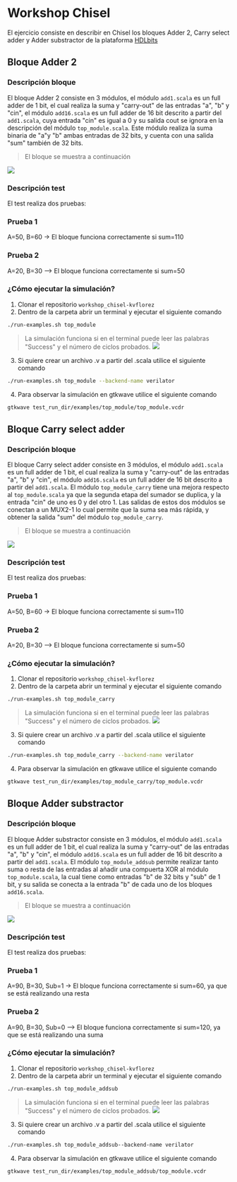 Workshop Chisel
=======================

El ejercicio consiste en describir en Chisel los bloques Adder 2, Carry select adder y Adder substractor de la plataforma [HDLbits](https://hdlbits.01xz.net/wiki/Module_fadd)

## Bloque Adder 2

### Descripción bloque
El bloque Adder 2 consiste en 3 módulos, el módulo `add1.scala` es un full adder de 1 bit, el cual realiza la suma y "carry-out" de las entradas "a", "b" y "cin", el módulo `add16.scala` es un full adder de 16 bit descrito a partir del `add1.scala`, cuya entrada "cin" es igual a 0 y su salida cout se ignora en la descripción del módulo `top_module.scala`. Este módulo realiza la suma binaria de "a"y "b" ambas entradas de 32 bits, y cuenta con una salida "sum" también de 32 bits.

> El bloque se muestra a continuación

![](https://github.com/Computer-Architecture-I-UIS/workshop_chisel-kvflorez/blob/main/adder2.png)
### Descripción test
El test realiza dos pruebas:
### Prueba 1
A=50, B=60  -> El bloque funciona correctamente si sum=110
### Prueba 2
A=20, B=30  --> El bloque funciona correctamente si sum=50

### ¿Cómo ejecutar la simulación?

1. Clonar el repositorio `workshop_chisel-kvflorez`
2. Dentro de la carpeta abrir un terminal y ejecutar el siguiente comando
```sh
./run-examples.sh top_module
```
>La simulación funciona si en el terminal puede leer las palabras "Success" y el número de ciclos probados.
![](https://github.com/Computer-Architecture-I-UIS/workshop_chisel-kvflorez/blob/main/test1.png)

3. Si quiere crear un archivo .v a partir del .scala utilice el siguiente comando
```sh
./run-examples.sh top_module --backend-name verilator

```
4. Para observar la simulación en gtkwave utilice el siguiente comando
```sh
gtkwave test_run_dir/examples/top_module/top_module.vcdr

```
## Bloque Carry select adder

### Descripción bloque
El bloque Carry select adder consiste en 3 módulos, el módulo `add1.scala` es un full adder de 1 bit, el cual realiza la suma y "carry-out" de las entradas "a", "b" y "cin", el módulo `add16.scala` es un full adder de 16 bit descrito a partir del `add1.scala`. El módulo `top_module_carry` tiene una mejora respecto al `top_module.scala` ya que la segunda etapa del sumador se duplica, y la entrada "cin" de uno es 0 y del otro 1. Las salidas de estos dos módulos se conectan a un MUX2-1 lo cual permite que la suma sea más rápida, y obtener la salida "sum" del módulo `top_module_carry`.

> El bloque se muestra a continuación

![](https://github.com/Computer-Architecture-I-UIS/workshop_chisel-kvflorez/blob/main/carry.png)
### Descripción test
El test realiza dos pruebas:
### Prueba 1
A=50, B=60  -> El bloque funciona correctamente si sum=110
### Prueba 2
A=20, B=30  --> El bloque funciona correctamente si sum=50


### ¿Cómo ejecutar la simulación?

1. Clonar el repositorio `workshop_chisel-kvflorez`
2. Dentro de la carpeta abrir un terminal y ejecutar el siguiente comando
```sh
./run-examples.sh top_module_carry
```
>La simulación funciona si en el terminal puede leer las palabras "Success" y el número de ciclos probados.
![](https://github.com/Computer-Architecture-I-UIS/workshop_chisel-kvflorez/blob/main/test2.png)

3. Si quiere crear un archivo .v a partir del .scala utilice el siguiente comando
```sh
./run-examples.sh top_module_carry --backend-name verilator

```
4. Para observar la simulación en gtkwave utilice el siguiente comando
```sh
gtkwave test_run_dir/examples/top_module_carry/top_module.vcdr

```
## Bloque Adder substractor

### Descripción bloque
El bloque Adder substractor consiste en 3 módulos, el módulo `add1.scala` es un full adder de 1 bit, el cual realiza la suma y "carry-out" de las entradas "a", "b" y "cin", el módulo `add16.scala` es un full adder de 16 bit descrito a partir del `add1.scala`. El módulo `top_module_addsub` permite realizar tanto suma o resta de las entradas al añadir una compuerta XOR al módulo `top_module.scala`, la cual tiene como entradas "b" de 32 bits y "sub" de 1 bit, y su salida se conecta a la entrada "b" de cada uno de los bloques `add16.scala`.

> El bloque se muestra a continuación

![](https://github.com/Computer-Architecture-I-UIS/workshop_chisel-kvflorez/blob/main/addsub.png)
### Descripción test
El test realiza dos pruebas:
### Prueba 1
A=90, B=30, Sub=1  -> El bloque funciona correctamente si sum=60, ya que se está realizando una resta
### Prueba 2
A=90, B=30, Sub=0  --> El bloque funciona correctamente si sum=120, ya que se está realizando una suma


### ¿Cómo ejecutar la simulación?

1. Clonar el repositorio `workshop_chisel-kvflorez`
2. Dentro de la carpeta abrir un terminal y ejecutar el siguiente comando
```sh
./run-examples.sh top_module_addsub
```
>La simulación funciona si en el terminal puede leer las palabras "Success" y el número de ciclos probados.
![](https://github.com/Computer-Architecture-I-UIS/workshop_chisel-kvflorez/blob/main/test3.png)

3. Si quiere crear un archivo .v a partir del .scala utilice el siguiente comando
```sh
./run-examples.sh top_module_addsub--backend-name verilator

```
4. Para observar la simulación en gtkwave utilice el siguiente comando
```sh
gtkwave test_run_dir/examples/top_module_addsub/top_module.vcdr

```
